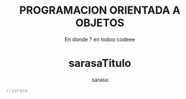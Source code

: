 <h1 align="center"> PROGRAMACION ORIENTADA A OBJETOS </h1>

<p align="center">En donde ? en todoo codeee</p>

<h1 align="center"> sarasaTitulo </h1>

<p align="center"> sarasa </p>

  
```pas 
//sarasa
```